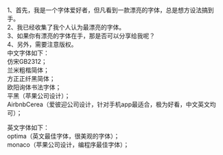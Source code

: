 1、首先，我是一个字体爱好者，但凡看到一款漂亮的字体，总是想方设法搞到手。  
2、我已经收集了我个人认为最漂亮的字体。  
3、如果你有漂亮的字体在手，那是否可以分享给我呢？  
4、另外，需要注意版权。  
中文字体如下：  
仿宋GB2312；  
兰米粗楷简体；  
方正正纤黑简体；  
欧阳询体书法字体；  
平黑（苹果公司设计）；  
AirbnbCerea（爱彼迎公司设计，针对手机app最适合，极为好看，中文英文均可）；  

英文字体如下：  
optima（英文最佳字体，很美观的字体）；  
monaco（苹果公司设计，编程序最佳字体）；  
